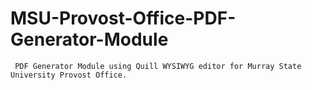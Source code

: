 # MSU-Provost-Office-PDF-Generator-Module
     PDF Generator Module using Quill WYSIWYG editor for Murray State University Provost Office.
